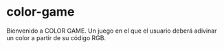 # color-game
Bienvenido a COLOR GAME.
Un juego en el que el usuario deberá adivinar un color a partir de su código RGB.


